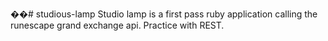 ��#   s t u d i o u s - l a m p  
Studio lamp is a first pass ruby application calling the runescape
grand exchange api. Practice with REST.
